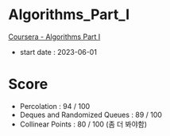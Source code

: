 # Algorithms_Part_I

[Coursera - Algorithms Part I](https://www.coursera.org/learn/algorithms-part1)

- start date : 2023-06-01

# Score

- Percolation : 94 / 100
- Deques and Randomized Queues : 89 / 100
- Collinear Points : 80 / 100 (좀 더 봐야함)